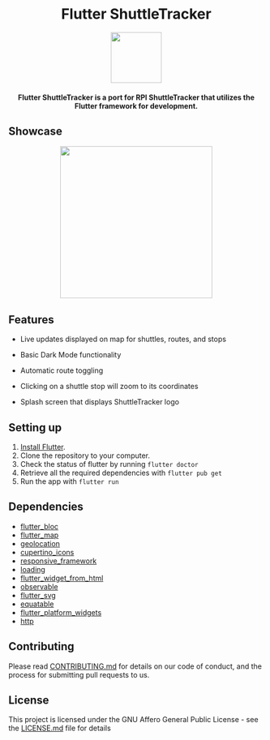 <h1 align="center">Flutter ShuttleTracker</h1>

<div align="center">
  <img src="https://github.com/wtg/Flutter_ShuttleTracker/blob/master/assets/img/logo.png" width=100> 
</div>

<h4 align="center">
Flutter ShuttleTracker is a port for RPI ShuttleTracker that utilizes the Flutter framework for development.
</h4>

## Showcase

<div align="center">
  <img src="https://github.com/wtg/Flutter_ShuttleTracker/blob/dev/assets/img/screenshot_android.png" width=300> 
</div>

## Features

- Live updates displayed on map for shuttles, routes, and stops

- Basic Dark Mode functionality

- Automatic route toggling

- Clicking on a shuttle stop will zoom to its coordinates

- Splash screen that displays ShuttleTracker logo

## Setting up

1. [Install Flutter](https://flutter.dev/docs/get-started/install).
2. Clone the repository to your computer.
3. Check the status of flutter by running ```flutter doctor```
4. Retrieve all the required dependencies with ```flutter pub get```
5. Run the app with ```flutter run```

## Dependencies

  - [flutter_bloc](https://pub.dev/packages/flutter_bloc)
  - [flutter_map](https://pub.dev/packages/flutter_map)
  - [geolocation](https://pub.dev/packages/geolocation)
  - [cupertino_icons](https://pub.dev/packages/cupertino_icons)
  - [responsive_framework](https://pub.dev/packages/responsive_framework)
  - [loading](https://pub.dev/packages/loading)
  - [flutter_widget_from_html](https://pub.dev/packages/flutter_widget_from_html)
  - [observable](https://pub.dev/packages/observable)
  - [flutter_svg](https://pub.dev/packages/flutter_svg)
  - [equatable](https://pub.dev/packages/equatable)
  - [flutter_platform_widgets](https://pub.dev/packages/flutter_platform_widgets)
  - [http](https://pub.dev/packages/http)

## Contributing

Please read [CONTRIBUTING.md](https://github.com/wtg/shuttletracker/blob/master/CONTRIBUTING.md) for details on our code of conduct, and the process for submitting pull requests to us.


## License

This project is licensed under the GNU Affero General Public License - see the [LICENSE.md](https://github.com/wtg/Flutter_ShuttleTracker/blob/master/LICENSE) file for details


